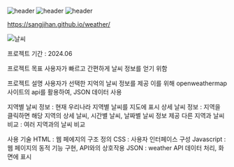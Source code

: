 ![header](https://capsule-render.vercel.app/api?type=wave&color=auto&height=300&section=header&text=capsule%20render&fontSize=90)
![header](https://capsule-render.vercel.app/api?type=waving)
![header](https://capsule-render.vercel.app/api?color=gradient&customColorList=0,2,2,5,30)

 https://sangjihan.github.io/weather/


 ![날씨](https://github.com/SangjiHan/weather/assets/133099077/31ddbb8c-3107-44c0-ba9a-be8929283d04)




 

 프로젝트 기간 : 2024.06

 프로젝트 목표
 사용자가 빠르고 간편하게 날씨 정보를 얻기 위함

 프로젝트 설명
 사용자가 선택한 지억의 날씨 정보를 제공
 이를 위해 openweathermap 사이트의 api를 활용하여, JSON 데이터 사용

 지역별 날씨 정보 : 현재 우리나라 지역별 날씨를 지도에 표시
 상세 날씨 정보 : 지역을 클릭하면 해당 지역의 상세 날씨, 시간별 날씨, 날짜별 날씨 정보 제공
 다른 지역과 날씨 비교 : 여러 지역과의 날씨 비교

 사용 기술
 HTML : 웹 페에지의 구조 정의
 CSS : 사용자 인터페이스 구성
 Javascript : 웹 페이지의 동적 기능 구현, API와의 상호작용
 JSON : weather API 데이터 처리, 화면에 표시

